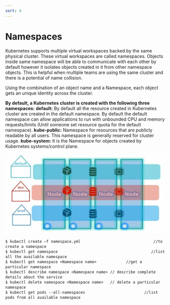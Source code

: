 ```yaml
---
sort: 4
---
```


# Namespaces

Kubernetes supports multiple virtual workspaces backed by the same physical cluster. These virtual workspaces are called namespaces.
Objects inside same namespace will be able to communicate with each other by default however it isolates objects created in it  from other namespace objects.
This is helpful when multiple teams are using the same cluster and there is a potential of name collision. 

Using the combination of an object name and a Namespace, each object gets an unique identity across the cluster.

**By default, a Kubernetes cluster is created with the following three namespaces:**
**default:** By default all the resource created in Kubernetes cluster are created in the default namespace. By default the default namespace can allow applications to run with unbounded CPU and memory requests/limits (Until someone set resource quota for the default namespace).
**kube-public:** Namespace for resources that are publicly readable by all users. This namespace is generally reserved for cluster usage.
**kube-system:** It is the Namespace for objects created by Kubernetes systems/control plane.

![namespaces ](https://raw.githubusercontent.com/yaswanthvarma/kubernetes/gh-pages/images/namespaces/namespaces1.JPG)



```
$ kubectl create –f namespace.yml                                //to create a namespace
$ kubectl get namespace                                         //list all the available namespace
$ kubectl get namespace <Namespace name>             //get a particular namespace 
$ kubectl describe namespace <Namespace name> // describe complete details about the service
$ kubectl delete namespace <Namespace name>   // delete a particular namespace
$ kubectl get pods --all-namespaces                          //list pods from all available namespace
```
